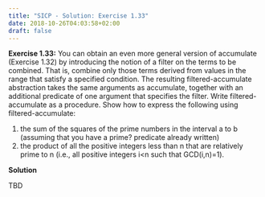 ```yaml
---
title: "SICP - Solution: Exercise 1.33"
date: 2018-10-26T04:03:58+02:00
draft: false
---
```


**Exercise 1.33:** You can obtain an even more general version of accumulate (Exercise 1.32) by introducing the notion of a filter on the terms to be combined. That is, combine only those terms derived from values in the range that satisfy a specified condition. The resulting filtered-accumulate abstraction takes the same arguments as accumulate, together with an additional predicate of one argument that specifies the filter. Write filtered-accumulate as a procedure. Show how to express the following using filtered-accumulate:

1. the sum of the squares of the prime numbers in the interval a to b (assuming that you have a prime? predicate already written)
2. the product of all the positive integers less than n that are relatively prime to n (i.e., all positive integers i<n such that GCD(i,n)=1).

**Solution**

TBD
